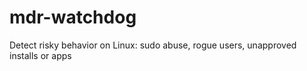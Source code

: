 # mdr-watchdog
Detect risky behavior on Linux: sudo abuse, rogue users, unapproved installs or apps
